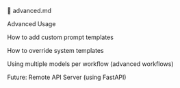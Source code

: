 📄 advanced.md

Advanced Usage

How to add custom prompt templates

How to override system templates

Using multiple models per workflow (advanced workflows)

Future: Remote API Server (using FastAPI)
